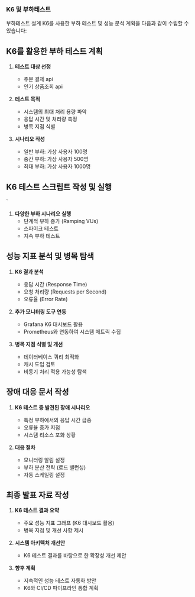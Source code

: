 ### K6 및 부하테스트

부하테스트 설계
K6를 사용한 부하 테스트 및 성능 분석 계획을 다음과 같이 수립할 수 있습니다:

## K6를 활용한 부하 테스트 계획

1. **테스트 대상 선정**
    - 주문 결제 api
    - 인기 상품조회 api

2. **테스트 목적**
    - 시스템의 최대 처리 용량 파악
    - 응답 시간 및 처리량 측정
    - 병목 지점 식별

3. **시나리오 작성**
    - 일반 부하: 가상 사용자 100명
    - 중간 부하: 가상 사용자 500명
    - 최대 부하: 가상 사용자 1000명

## K6 테스트 스크립트 작성 및 실행
`

1. **다양한 부하 시나리오 실행**
    - 단계적 부하 증가 (Ramping VUs)
    - 스파이크 테스트
    - 지속 부하 테스트


## 성능 지표 분석 및 병목 탐색

1. **K6 결과 분석**
    - 응답 시간 (Response Time)
    - 요청 처리량 (Requests per Second)
    - 오류율 (Error Rate)

2. **추가 모니터링 도구 연동**
    - Grafana K6 대시보드 활용
    - Prometheus와 연동하여 시스템 메트릭 수집

3. **병목 지점 식별 및 개선**
    - 데이터베이스 쿼리 최적화
    - 캐시 도입 검토
    - 비동기 처리 적용 가능성 탐색

## 장애 대응 문서 작성

1. **K6 테스트 중 발견된 장애 시나리오**
    - 특정 부하에서의 응답 시간 급증
    - 오류율 증가 지점
    - 시스템 리소스 포화 상황

2. **대응 절차**
    - 모니터링 알림 설정
    - 부하 분산 전략 (로드 밸런싱)
    - 자동 스케일링 설정

## 최종 발표 자료 작성

1. **K6 테스트 결과 요약**
    - 주요 성능 지표 그래프 (K6 대시보드 활용)
    - 병목 지점 및 개선 사항 제시

2. **시스템 아키텍처 개선안**
    - K6 테스트 결과를 바탕으로 한 확장성 개선 제안

3. **향후 계획**
    - 지속적인 성능 테스트 자동화 방안
    - K6와 CI/CD 파이프라인 통합 계획

